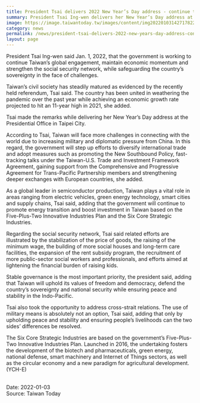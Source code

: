```yaml
---
title: President Tsai delivers 2022 New Year’s Day address - continue to boost investment in Taiwan based on the 5+2 Innovative Industries Plan and the Six Core Strategic Industries
summary: President Tsai Ing-wen delivers her New Year’s Day address at the Presidential Office in Taipei City.
image: https://image.taiwantoday.tw/images/content/img20220103142717822.jpg
category: news
permalink: /news/president-tsai-delivers-2022-new-years-day-address-continue-to-boost-investment-in-taiwan-based-on-the-5add2-innovative-industries-plan-and-the-six-core-strategic-industries/
layout: page
---
```


President Tsai Ing-wen said Jan. 1, 2022, that the government is working to continue Taiwan’s global engagement, maintain economic momentum and strengthen the social security network, while safeguarding the country’s sovereignty in the face of challenges.
 
Taiwan’s civil society has steadily matured as evidenced by the recently held referendum, Tsai said. The country has been united in weathering the pandemic over the past year while achieving an economic growth rate projected to hit an 11-year high in 2021, she added.
 
Tsai made the remarks while delivering her New Year’s Day address at the Presidential Office in Taipei City.
 
According to Tsai, Taiwan will face more challenges in connecting with the world due to increasing military and diplomatic pressure from China. In this regard, the government will step up efforts to diversify international trade and adopt measures such as promoting the New Southbound Policy, fast-tracking talks under the Taiwan-U.S. Trade and Investment Framework Agreement, gaining support from the Comprehensive and Progressive Agreement for Trans-Pacific Partnership members and strengthening deeper exchanges with European countries, she added.
 
As a global leader in semiconductor production, Taiwan plays a vital role in areas ranging from electric vehicles, green energy technology, smart cities and supply chains, Tsai said, adding that the government will continue to promote energy transition and boost investment in Taiwan based on the Five-Plus-Two Innovative Industries Plan and the Six Core Strategic Industries.
 
Regarding the social security network, Tsai said related efforts are illustrated by the stabilization of the price of goods, the raising of the minimum wage, the building of more social houses and long-term care facilities, the expansion of the rent subsidy program, the recruitment of more public-sector social workers and professionals, and efforts aimed at lightening the financial burden of raising kids.
 
Stable governance is the most important priority, the president said, adding that Taiwan will uphold its values of freedom and democracy, defend the country’s sovereignty and national security while ensuring peace and stability in the Indo-Pacific.
 
Tsai also took the opportunity to address cross-strait relations. The use of military means is absolutely not an option, Tsai said, adding that only by upholding peace and stability and ensuring people’s livelihoods can the two sides’ differences be resolved.
 
The Six Core Strategic Industries are based on the government’s Five-Plus-Two Innovative Industries Plan. Launched in 2016, the undertaking fosters the development of the biotech and pharmaceuticals, green energy, national defense, smart machinery and Internet of Things sectors, as well as the circular economy and a new paradigm for agricultural development. (YCH-E)

<br/>
Date: 2022-01-03
<br/>
Source: Taiwan Today
